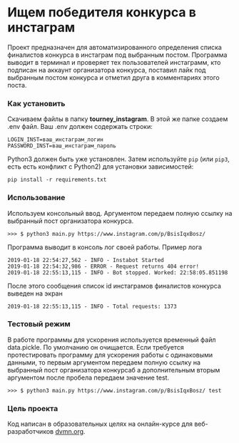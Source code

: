 # Ищем победителя конкурса в инстаграм

Проект предназначен для автоматизированного определения списка финалистов конкурса в инстаграм под выбранным постом.
Программа выводит в терминал и проверяет тех пользователей инстаграмм, кто подписан на аккаунт организатора конкурса, 
поставил лайк под выбранным постом конкурса и отметил друга в комментариях этого поста.

### Как установить

Скачиваем файлы в папку **tourney_instagram**. В этой же папке создаем .env файл. 
Ваш .env должен содержать строки:

```
LOGIN_INST=ваш_инстаграм_логин
PASSWORD_INST=ваш_инстаграм_пароль
```

Python3 должен быть уже установлен. 
Затем используйте `pip` (или `pip3`, есть есть конфликт с Python2) для установки зависимостей:

```
pip install -r requirements.txt
```
### Использование

Используем консольный ввод. Аргументом передаем полную ссылку на выбранный пост организатора конкурса. 

```
>>> $ python3 main.py https://www.instagram.com/p/BsisIqxBosz/
```

Программа выводит в консоль лог своей работы. Пример лога

```
2019-01-18 22:54:27,562 - INFO - Instabot Started
2019-01-18 22:54:32,986 - ERROR - Request returns 404 error!
2019-01-18 22:55:13,115 - INFO - Bot stopped. Worked: 22:58:05.851198
```
После этого сообщения список id инстаграмов финалистов конкурса выведен на экран

```
2019-01-18 22:55:13,115 - INFO - Total requests: 1373
```

### Тестовый режим

В работе программы для ускорения используется временный файл data.pickle.
По умолчанию он очищается. 
Если требуется протестировать программу для ускорения работы с одинаковыми данными,
то первым аргументом передаем полную ссылку на выбранный пост организатора конкурсаб
а дополнительным вторым аргументом после пробела передаем значение test.

```
>>> $ python3 main.py https://www.instagram.com/p/BsisIqxBosz/ test
```


### Цель проекта

Код написан в образовательных целях на онлайн-курсе для веб-разработчиков [dvmn.org](https://dvmn.org/).
